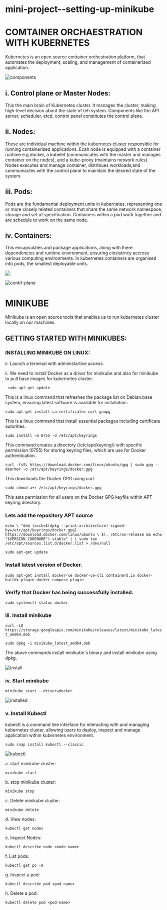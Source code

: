 # mini-project--setting-up-minikube

# COMTAINER ORCHAESTRATION WITH KUBERNETES

Kubernetes is an open source container orchestration platform, that automates the deployment, scaling, and management of containerized application. 

![components](./img/1.components.png)

## i. Control plane or Master Nodes: 
This the main brain of Kubernetes cluster. It manages the cluster, making high-level 
 decision about the state of teh system. Components like the API server, scheduler, etcd, control panel constitutes the control plane.

 ## ii. Nodes: 
 These are individual machine within the kubernetes cluster responsible for running containerized applications. Ecah node is equipped with a container runtime e.g docker, a kubelet (communicates with the master and manages container on the nodes), and a kube-proxy (maintains network rules). Nodes executes and manage container, distribues workloads,and communiactes with the control plane to mainitain the desired state of the system.

 ## iii. Pods:
 Pods are the fundamental deployment units in kubernetes, representing one or more closely related containers that share the same network namespace, storage and set of specification. Containers within a pod work together and are schedule to work on the same node.

 ## iv. Containers:
 This encapsulates and package applications, along with there dependencies and runtime environment, ensuring cinsistrncy accross various computing environments. In kubernetes containers are organised into pods, the smallest deployable units.

 ![](./img/2.pics.png)

 ![contrl-plane](./img/3.control.png)

 # MINIKUBE

 Minikube is an open source tools that enables us to run kubernetes cluster locally on our  machines.
 
 ## GETTING STARTED WITH MINIKUBES:

 ### INSTALLING MINIKUBE ON LINUX:

 ii. Launch a terminal with administartive access.

 ii. We need to install Docker as a driver for minikube and also for minikube to pull base images for kubernetes cluster.

 `` sudo apt-get update``

 This is a linux command that refreshes the package list on Debian.base system, ensuring latest software is available for installation.

 ``sudo apt-get install ca-certificates curl gnupg``

This is a linux command that install essential packages including certificate autorities.

``sudo install -m 0755 -d /etc/apt/keyrings``

This command creates a directory (/etc/apt/keyring/) with specific permission (0755) for storing keyring files, which are use for Docker authentication.

``curl -fsSL https://download.docker.com/linux/ubuntu/gpg | sudo gpg --dearmor -o /etc/apt/keyrings/docker.gpg``

This downloads the Docker GPG using curl

``sudo chmod a+r /etc/apt/keyrings/docker.gpg``

This sets permission for all users on the Docker GPG keyfile within APT keyring directory.

### Lets add the repository APT source

``echo \
  "deb [arch=$(dpkg --print-architecture) signed-by=/etc/apt/keyrings/docker.gpg] https://download.docker.com/linux/ubuntu \
  $(. /etc/os-release && echo "$VERSION_CODENAME") stable" | \
  sudo tee /etc/apt/sources.list.d/docker.list > /dev/null``

  ``sudo apt-get update``

  ### Install latest version of Docker.

  ``sudo apt-get install docker-ce docker-ce-cli containerd.io docker-buildx-plugin docker-compose-plugin``

  ### Verify that Docker has being successfully installed.

  ``sudo systemctl status docker``

  ### iii. Install minikube

   ``curl -LO https://storage.googleapis.com/minikube/releases/latest/minikube_latest_amd64.deb``


``sudo dpkg -i minikube_latest_amd64.deb``

The above commands install minikube´s binary and install minikube using dpkg.

![install](./img/4.minikube.png)

### iv. Start minikube

``minikube start --driver=docker``

![installed](./img/5.installed.png)

### v. Install Kubectl 

kubectl is a command line interface for interacting with and managing kubernetes cluster, allowing users to deploy, inspect and manage application within kubernetes environment. 

``sudo snap install kubectl --classic``

![kubectl](./img/6.kubectl.png)

a. start minikube cluster:

``minikube start``

b. stop minikube cluster:

``minikube stop``

c. Delete minikube cluster:

``minikube delete``

d. View nodes:

``kubectl get nodes``

e. Inspect Nodes:

``kubectl describe node <node-name>``

f. List pods:

``kubectl get po -A``

g. Inspect a pod:

``kubectl describe pod <pod-name>``

h. Delete a pod:

``kubectl delete pod <pod-name>``




















